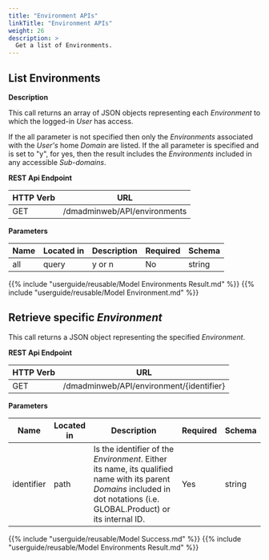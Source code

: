 ```yaml
---
title: "Environment APIs"
linkTitle: "Environment APIs"
weight: 26
description: >
  Get a list of Environments.
---
```


## List Environments

**Description**

This call returns an array of JSON objects representing each _Environment_ to
which the logged-in _User_ has access.

If the all parameter is not specified then only the _Environments_ associated with the _User's_ home _Domain_ are listed. If the all parameter is specified and is set to "y", for yes, then the result includes the _Environments_ included in any accessible _Sub-domains_.

**REST Api Endpoint**

| HTTP Verb | URL |
| ---- | ----------- |
| GET | /dmadminweb/API/environments |

**Parameters**

| Name | Located in | Description | Required | Schema |
| ---- | ---------- | ----------- | -------- | ---- |
| all | query | y or n | No | string |

{{% include "userguide/reusable/Model Environments Result.md" %}}
{{% include "userguide/reusable/Model Environment.md" %}}

## Retrieve specific _Environment_

This call returns a JSON object representing the specified _Environment_.

**REST Api Endpoint**

| HTTP Verb | URL |
| ---- | ----------- |
| GET | /dmadminweb/API/environment/{identifier}

**Parameters**

| Name | Located in | Description | Required | Schema |
| ---- | ---------- | ----------- | -------- | ---- |
| identifier | path | Is the identifier of the _Environment_. Either its name, its qualified name with its parent _Domains_ included in dot notations (i.e. GLOBAL.Product) or its internal ID. | Yes | string |

{{% include "userguide/reusable/Model Success.md" %}}
{{% include "userguide/reusable/Model Environments Result.md" %}}